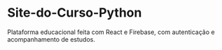 # Site-do-Curso-Python
Plataforma educacional feita com React e Firebase, com autenticação e acompanhamento de estudos.
